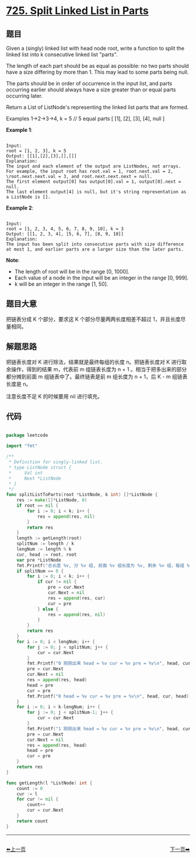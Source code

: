 # [725. Split Linked List in Parts](https://leetcode.com/problems/split-linked-list-in-parts/)

## 题目

Given a (singly) linked list with head node root, write a function to split the linked list into k consecutive linked list "parts".

The length of each part should be as equal as possible: no two parts should have a size differing by more than 1. This may lead to some parts being null.

The parts should be in order of occurrence in the input list, and parts occurring earlier should always have a size greater than or equal parts occurring later.

Return a List of ListNode's representing the linked list parts that are formed.

Examples 1->2->3->4, k = 5 // 5 equal parts [ [1], [2], [3], [4], null ]

**Example 1**:

```

Input: 
root = [1, 2, 3], k = 5
Output: [[1],[2],[3],[],[]]
Explanation:
The input and each element of the output are ListNodes, not arrays.
For example, the input root has root.val = 1, root.next.val = 2, \root.next.next.val = 3, and root.next.next.next = null.
The first element output[0] has output[0].val = 1, output[0].next = null.
The last element output[4] is null, but it's string representation as a ListNode is [].

```

**Example 2**:

```

Input: 
root = [1, 2, 3, 4, 5, 6, 7, 8, 9, 10], k = 3
Output: [[1, 2, 3, 4], [5, 6, 7], [8, 9, 10]]
Explanation:
The input has been split into consecutive parts with size difference at most 1, and earlier parts are a larger size than the later parts.

```

**Note**:

- The length of root will be in the range [0, 1000].
- Each value of a node in the input will be an integer in the range [0, 999].
- k will be an integer in the range [1, 50].



## 题目大意

把链表分成 K 个部分，要求这 K 个部分尽量两两长度相差不超过 1，并且长度尽量相同。

## 解题思路

把链表长度对 K 进行除法，结果就是最终每组的长度 n。把链表长度对 K 进行取余操作，得到的结果 m，代表前 m 组链表长度为 n + 1 。相当于把多出来的部分都分摊到前面 m 组链表中了。最终链表是前 m 组长度为 n + 1，后 K - m 组链表长度是 n。

注意长度不足 K 的时候要用 nil 进行填充。





## 代码

```go

package leetcode

import "fmt"

/**
 * Definition for singly-linked list.
 * type ListNode struct {
 *     Val int
 *     Next *ListNode
 * }
 */
func splitListToParts(root *ListNode, k int) []*ListNode {
	res := make([]*ListNode, 0)
	if root == nil {
		for i := 0; i < k; i++ {
			res = append(res, nil)
		}
		return res
	}
	length := getLength(root)
	splitNum := length / k
	lengNum := length % k
	cur, head := root, root
	var pre *ListNode
	fmt.Printf("总长度 %v, 分 %v 组, 前面 %v 组长度为 %v, 剩余 %v 组，每组 %v\n", length, k, lengNum, splitNum+1, k-lengNum, splitNum)
	if splitNum == 0 {
		for i := 0; i < k; i++ {
			if cur != nil {
				pre = cur.Next
				cur.Next = nil
				res = append(res, cur)
				cur = pre
			} else {
				res = append(res, nil)
			}
		}
		return res
	}
	for i := 0; i < lengNum; i++ {
		for j := 0; j < splitNum; j++ {
			cur = cur.Next
		}
		fmt.Printf("0 刚刚出来 head = %v cur = %v pre = %v\n", head, cur, head)
		pre = cur.Next
		cur.Next = nil
		res = append(res, head)
		head = pre
		cur = pre
		fmt.Printf("0 head = %v cur = %v pre = %v\n", head, cur, head)
	}
	for i := 0; i < k-lengNum; i++ {
		for j := 0; j < splitNum-1; j++ {
			cur = cur.Next
		}
		fmt.Printf("1 刚刚出来 head = %v cur = %v pre = %v\n", head, cur, head)
		pre = cur.Next
		cur.Next = nil
		res = append(res, head)
		head = pre
		cur = pre
	}
	return res
}

func getLength(l *ListNode) int {
	count := 0
	cur := l
	for cur != nil {
		count++
		cur = cur.Next
	}
	return count
}

```


----------------------------------------------
<div style="display: flex;justify-content: space-between;align-items: center;">
<p><a href="https://books.halfrost.com/leetcode/ChapterFour/0700~0799/0724.Find-Pivot-Index/">⬅️上一页</a></p>
<p><a href="https://books.halfrost.com/leetcode/ChapterFour/0700~0799/0726.Number-of-Atoms/">下一页➡️</a></p>
</div>
